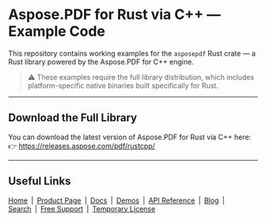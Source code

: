 # Aspose.PDF for Rust via C++ — Example Code

This repository contains working examples for the `asposepdf` Rust crate — a Rust library powered by the Aspose.PDF for С++ engine.

> ⚠️ These examples require the full library distribution, which includes platform-specific native binaries built specifically for Rust.

---

## Download the Full Library

You can download the latest version of Aspose.PDF for Rust via C++ here:  
👉 https://releases.aspose.com/pdf/rustcpp/

---

## Useful Links

[Home](https://www.aspose.com/) | [Product Page](https://products.aspose.com/pdf/rust-cpp/) | [Docs](https://docs.aspose.com/pdf/ust-cpp/) | [Demos](https://products.aspose.app/pdf/family) | [API Reference](https://reference.aspose.com/pdf/rust-cpp/) | [Blog](https://blog.aspose.com/category/pdf/) | [Search](https://search.aspose.com/) | [Free Support](https://forum.aspose.com/c/pdf) | [Temporary License](https://purchase.aspose.com/temporary-license)
